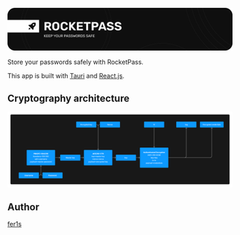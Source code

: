![rocket-pass](banner.png)

Store your passwords safely with RocketPass.

This app is built with [Tauri](https://tauri.app/) and [React.js](https://reactjs.org/).


## Cryptography architecture

![crypto_arch](crypto_arch.png)

<!-- ## Preview

![preview](preview.png) -->

## Author

[fer1s](https://github.com/fer1s)
